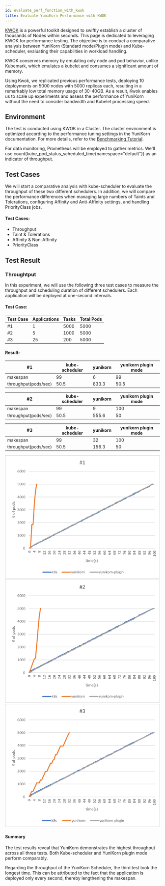 ```yaml
---
id: evaluate_perf_function_with_kwok
title: Evaluate YuniKorn Performance with KWOK
---
```

<!--
Licensed to the Apache Software Foundation (ASF) under one
or more contributor license agreements.  See the NOTICE file
distributed with this work for additional information
regarding copyright ownership.  The ASF licenses this file
to you under the Apache License, Version 2.0 (the
"License"); you may not use this file except in compliance
with the License.  You may obtain a copy of the License at

  http://www.apache.org/licenses/LICENSE-2.0

Unless required by applicable law or agreed to in writing,
software distributed under the License is distributed on an
"AS IS" BASIS, WITHOUT WARRANTIES OR CONDITIONS OF ANY
KIND, either express or implied.  See the License for the
specific language governing permissions and limitations
under the License.
-->

[KWOK](https://kwok.sigs.k8s.io/) is a powerful toolkit designed to swiftly establish a cluster of thousands of Nodes within seconds. This page is dedicated to leveraging KWOK for performance testing. The objective is to conduct a comparative analysis between YuniKorn (Standard mode/Plugin mode) and Kube-scheduler, evaluating their capabilities in workload handling.

KWOK conserves memory by emulating only node and pod behavior, unlike Kubemark, which emulates a kubelet and consumes a significant amount of memory.

Using Kwok, we replicated previous performance tests, deploying 10 deployments on 5000 nodes with 5000 replicas each, resulting in a remarkably low total memory usage of 30-40GB. As a result, Kwok enables us to scale up experiments and assess the performance of YuniKorn without the need to consider bandwidth and Kubelet processing speed.

## Environment

The test is conducted using KWOK in a Cluster. The cluster environment is optimized according to the performance tuning settings in the YuniKorn documentation. For more details, refer to the [Benchmarking Tutorial](performance/performance_tutorial.md#performance-tuning).

For data monitoring, Prometheus will be employed to gather metrics. We'll use count(kube_pod_status_scheduled_time{namespace="default"}) as an indicator of throughput.

## Test Cases

We will start a comparative analysis with kube-scheduler to evaluate the throughput of these two different schedulers. In addition, we will compare the performance differences when managing large numbers of Taints and Tolerations, configuring Affinity and Anti-Affinity settings, and handling PriorityClass jobs.

#### Test Cases:
- Throughput
- Taint & Tolerations
- Affinity & Non-Affinity
- PriorityClass

## Test Result
### Throughtput
In this experiment, we will use the following three test cases to measure the throughput and scheduling duration of different schedulers. Each application will be deployed at one-second intervals.

#### Test Case:

| Test Case | Applications | Tasks | Total Pods |
| --------- | ------------ | ----- | ---------- |
| #1        | 1            | 5000  | 5000       |
| #2        | 5            | 1000  | 5000       |
| #3        | 25           | 200   | 5000       |

#### Result:

| #1                   | kube-scheduler | yunikorn | yunikorn plugin mode |
| -------------------- | -------------- | -------- | -------------------- |
| makespan             | 99             | 6        | 99                   |
| throughput(pods/sec) | 50.5           | 833.3    | 50.5                 |

| #2                   | kube-scheduler | yunikorn | yunikorn plugin mode |
| -------------------- | -------------- | -------- | -------------------- |
| makespan             | 99             | 9        | 100                  |
| throughput(pods/sec) | 50.5           | 555.6    | 50                   |

| #3                   | kube-scheduler | yunikorn | yunikorn plugin mode |
| -------------------- | -------------- | -------- | -------------------- |
| makespan             | 99             | 32       | 100                  |
| throughput(pods/sec) | 50.5           | 156.3    | 50                   |

![throughput-result-01](../assets/kwok-throughput-01.png)
![throughput-result-02](../assets/kwok-throughput-02.png)
![throughput-result-03](../assets/kwok-throughput-03.png)

#### Summary

The test results reveal that YuniKorn demonstrates the highest throughput across all three tests. Both Kube-scheduler and YuniKorn plugin mode perform comparably.

Regarding the throughput of the YuniKorn Scheduler, the third test took the longest time. This can be attributed to the fact that the application is deployed only every second, thereby lengthening the makespan.
